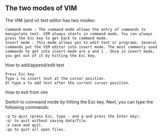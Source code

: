 ## The two modes of VIM

The VIM (and vi) text editor has two modes:

    Command mode : The command mode allows the entry of commands to manipulate text. VIM always starts in command mode. You can always press the Esc key to get back to command mode.
    Insert mode : This mode allows you to edit text or programs. Several commands put the VIM editor into insert mode. The most commonly used commands to get into insert mode are a and i . Once in insert mode, you get out of it by hitting the Esc key.

How to add/append/edit text

    Press Esc key
    Type i to insert text at the cursor position.
    Or type a to add text after the current cursor position.

How to exit from vim

Switch to command mode by hitting the Esc key. Next, you can type the following commands:

    :q to quit (press Esc, type : and q and press the Enter key).
    :q! to quit without saving data/file.
    :x save and quit.
    :qa to quit all open files.
